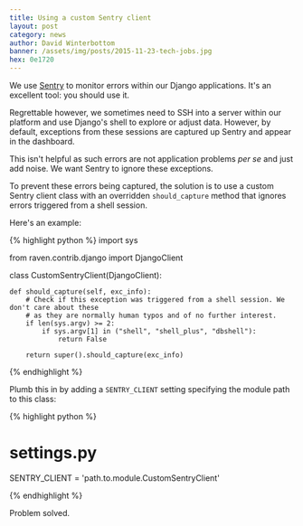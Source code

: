 ```yaml
---
title: Using a custom Sentry client
layout: post
category: news
author: David Winterbottom
banner: /assets/img/posts/2015-11-23-tech-jobs.jpg
hex: 0e1720
---
```


We use
[Sentry](https://sentry.io/welcome/) to monitor errors within our Django applications. It's an
excellent tool: you should use it. 

Regrettable however, we sometimes need to SSH into a server within our platform
and use Django's shell to explore or adjust data. However, by default,
exceptions from these sessions are captured up Sentry and appear in the
dashboard. 

This isn't helpful as such errors are not application problems _per se_ and
just add noise.  We want Sentry to ignore these exceptions.

To prevent these errors being captured, the solution is to use a custom Sentry
client class with an overridden `should_capture` method that ignores errors
triggered from a shell session.

Here's an example:

{% highlight python %}
import sys

from raven.contrib.django import DjangoClient


class CustomSentryClient(DjangoClient):

    def should_capture(self, exc_info):
        # Check if this exception was triggered from a shell session. We don't care about these
        # as they are normally human typos and of no further interest.
        if len(sys.argv) >= 2:
            if sys.argv[1] in ("shell", "shell_plus", "dbshell"):
                return False

        return super().should_capture(exc_info)

{% endhighlight %}

Plumb this in by adding a `SENTRY_CLIENT` setting specifying the module path to
this class:

{% highlight python %}
# settings.py

SENTRY_CLIENT = 'path.to.module.CustomSentryClient'

{% endhighlight %}

Problem solved.



